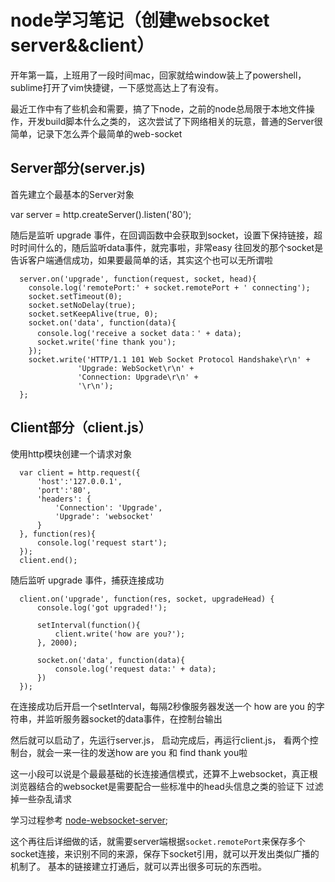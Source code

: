 # node学习笔记（创建websocket server&&client）

开年第一篇，上班用了一段时间mac，回家就给window装上了powershell，sublime打开了vim快捷键，一下感觉高达上了有没有。

最近工作中有了些机会和需要，搞了下node，之前的node总局限于本地文件操作，开发build脚本什么之类的，
这次尝试了下网络相关的玩意，普通的Server很简单，记录下怎么弄个最简单的web-socket


## Server部分(server.js)

首先建立个最基本的Server对象

  var server = http.createServer().listen('80');

随后是监听 upgrade 事件，在回调函数中会获取到socket，设置下保持链接，超时时间什么的，随后监听data事件，就完事啦，非常easy
往回发的那个socket是告诉客户端通信成功，如果要最简单的话，其实这个也可以无所谓啦
```
  server.on('upgrade', function(request, socket, head){
    console.log('remotePort:' + socket.remotePort + ' connecting');
    socket.setTimeout(0);
    socket.setNoDelay(true);
    socket.setKeepAlive(true, 0);
    socket.on('data', function(data){
      console.log('receive a socket data：' + data);
      socket.write('fine thank you');
    });
    socket.write('HTTP/1.1 101 Web Socket Protocol Handshake\r\n' +
               'Upgrade: WebSocket\r\n' +
               'Connection: Upgrade\r\n' +
               '\r\n');
  };
```
## Client部分（client.js）

使用http模块创建一个请求对象
```
  var client = http.request({
      'host':'127.0.0.1',
      'port':'80',
      'headers': {
          'Connection': 'Upgrade',
          'Upgrade': 'websocket'
      }
  }, function(res){
      console.log('request start');
  });
  client.end();
```  
随后监听 upgrade 事件，捕获连接成功

```
  client.on('upgrade', function(res, socket, upgradeHead) {
      console.log('got upgraded!');

      setInterval(function(){
          client.write('how are you?');
      }, 2000);
  
      socket.on('data', function(data){
          console.log('request data:' + data);
      })
  });
```

在连接成功后开启一个setInterval，每隔2秒像服务器发送一个 how are you 的字符串，并监听服务器socket的data事件，在控制台输出

然后就可以启动了，先运行server.js， 启动完成后，再运行client.js，
看两个控制台，就会一来一往的发送how are you 和 find thank you啦

这一小段可以说是个最最基础的长连接通信模式，还算不上websocket，真正根浏览器结合的websocket是需要配合一些标准中的head头信息之类的验证下
过滤掉一些杂乱请求

学习过程参考 [node-websocket-server](https://github.com/miksago/node-websocket-server);

这个再往后详细做的话，就需要server端根据`socket.remotePort`来保存多个socket连接，来识别不同的来源，保存下socket引用，就可以开发出类似广播的机制了。
基本的链接建立打通后，就可以弄出很多可玩的东西啦。




